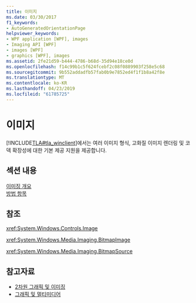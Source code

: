 ```yaml
---
title: 이미지
ms.date: 03/30/2017
f1_keywords:
- AutoGeneratedOrientationPage
helpviewer_keywords:
- WPF application [WPF], images
- Imaging API [WPF]
- images [WPF]
- graphics [WPF], images
ms.assetid: 2fe21d59-b444-4786-b68d-35d94e18ce0d
ms.openlocfilehash: f14c99b1c5f624fcebf2c08f0889903f258e5c68
ms.sourcegitcommit: 9b552addadfb57fab0b9e7852ed4f1f1b8a42f8e
ms.translationtype: MT
ms.contentlocale: ko-KR
ms.lasthandoff: 04/23/2019
ms.locfileid: "61785725"
---
```

# <a name="images"></a>이미지
[!INCLUDE[TLA#tla_winclient](../../../../includes/tlasharptla-winclient-md.md)]에서는 여러 이미지 형식, 고화질 이미지 렌더링 및 코덱 확장성에 대한 기본 제공 지원을 제공합니다.  
  
## <a name="in-this-section"></a>섹션 내용  
 [이미징 개요](imaging-overview.md)  
 [방법 항목](imaging-how-to-topics.md)  
  
## <a name="reference"></a>참조  
 <xref:System.Windows.Controls.Image>  
  
 <xref:System.Windows.Media.Imaging.BitmapImage>  
  
 <xref:System.Windows.Media.Imaging.BitmapSource>  
  
## <a name="see-also"></a>참고자료

- [2차원 그래픽 및 이미징](../advanced/optimizing-performance-2d-graphics-and-imaging.md)
- [그래픽 및 멀티미디어](index.md)
